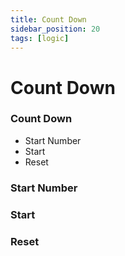 ```yaml
---
title: Count Down
sidebar_position: 20
tags: [logic]
---
```


# Count Down

<div class="patch-container">
 <div class="patch layer">
  <h3>Count Down</h3>
   <ul class="inputs"> 
        <li>Start Number</li>  
        <li>Start</li>
        <li>Reset</li>
   </ul>
 </div>
</div>

### Start Number

### Start

### Reset
